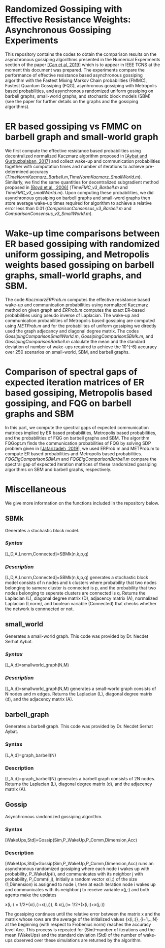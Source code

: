 # Randomized Gossiping with Effective Resistance Weights: Asynchronous Gossiping Experiments

This repository contains the codes to obtain the comparison results on the asynchronous gossiping algorithms presented in the Numerical Experiments section of the paper [[Can et al, 2019]](https://arxiv.org/abs/1907.13110) which is to appear in IEEE TCNS at the moment this document was prepared.  The experiments compare the performance of effective resistance based asynchronous gossiping algorithm with the Fastest Mixing Markov Chain probabilities (FMMC), Fastest Quantum Gossiping (FQG), asynhronous gossiping with Metropolis based probabilities, and asynchronous randomized uniform gossiping on barbell graphs, small-world graphs, and stochastic block models  (SBM) (see the paper for further details on the graphs and the gossiping algorithms). 

# ER based gossiping vs FMMC on barbell graph and small-world graph

We first compute the effective resistance based probabilities using decentralized normalized Kaczmarz algorithm proposed in [[Aybat and Gurbuzbalaban, 2017]](https://ieeexplore.ieee.org/document/8308701) and collect wake-up and communication  probabilities together with computation times and number of iterations to achieve pre-determined accuracy (_TimeNormKacmarz_Barbell.m_,_TimeNormKacmarz_SmallWorld.m_). Similarly, we find the same quantities for decentralized subgradient method proposed in [[Boyd et al., 2006]](Ju1qrYW8_LYAAAAA:zotP08JQaiRltEt3Hj1R6ySmsxbxBdVwiGsHSCWtinY5m7_4t7iENAz5DXCriYMQ8Ds20bn1lGM) (_TimeFMC_v3_Barbell.m_ and _TimeFMC_v3_smallWorld.m_). 
Upon computing these probabilities, we did asynchronous gossiping on barbell graphs and small-word graphs then store average wake-up times required for algorithm to achieve a relative error less than 0.01 (_ComparisonConsensus_v3_Barbell.m_ and _ComparisonConsensus_v3_SmallWorld.m_).

# Wake-up time comparisons between ER based gossiping with randomized uniform gossiping, and Metropolis weights based gossiping on barbell graphs, small-world graphs, and SBM.

The code _KaczmarzERProb.m_ computes the effective resistance based wake-up and communication probabilities using normalized Kaczmarz method on given graph and  _ERProb.m_ computes the exact ER-based probabilities using pseudo inverse of Laplacian. The wake-up and communication probabilities of Metropolis based gossiping are computed using _METProb.m_ and for the probabilites of uniform gossiping we directly used the graph adjecancy and diagonal degree matrix. The codes _GossipingComparisonSmallWorld.m_, _GossipingComparisonSBMk.m_, and _GossipingComparisonBarbell.m_ calculate the mean and the standard deviation of number of wake-ups required to achieve the 10^{-6} accuracy over 250 scenarios on small-world, SBM, and barbell graphs. 

# Comparison of spectral gaps of expected iteration matrices of ER based gossiping, Metropolis based gossiping, and FQG on barbell graphs and SBM
In this part, we compute the spectral gaps of expected communication matrices implied by ER based probabilities, Metropolis based probabilities, and the probabilities of FQG on barbell graphs and SBM. The algorithm FQGopt.m finds the communication probabilities of FQG by solving SDP problem given in [[Jafarizadeh, 2019]](Ju1qrYW8_LYAAAAA:zotP08JQaiRltEt3Hj1R6ySmsxbxBdVwiGsHSCWtinY5m7_4t7iENAz5DXCriYMQ8Ds20bn1lGM), we used ERProb.m and METProb.m to compute ER based probabilities and Metropolis based probabilities. _FQGEigComparisonSBM.m_ and _FQGEigComparisonBarbell.m_ compare the spectral gap of expected iteration matrices of these randomized gossiping algorithms on SBM and barbell graphs, respectively. 

# Miscellaneous
We give more information on the functions included in the repository below. 
## SBMk
Generates a stochastic block model. 
### _Syntax_
[L,D,A,Lnorm,Connected]=SBMk(n,k,p,q)
### _Description_
[L,D,A,Lnorm,Connected]=SBMk(n,k,p,q) generates a stochastic block model consists of n nodes and k clusters where probability that two nodes belonging to samere cluster is connected is p, and the probability that two nodes belonging to seperate clusters are connected is q. Returns the Laplacian (L), diagonal degree matrix (D), adjacency matrix (A), normalized Laplacian (Lnorm), and boolean variable (Connected) that checks whether the network is connnected or not. 

## small_world
Generates a small-world graph. This code was provided by Dr. Necdet Serhat Aybat.
### _Syntax_
[L,A,d]=smallworld_graph(N,M)
### _Description_
[L,A,d]=smallworld_graph(N,M) generates a small-world graph consists of N nodes and m edges. Returns the Laplacian (L), diagonal degree matrix (d), and the adjacency matrix (A).

## barbell_graph
Generates a barbell graph. This code was provided by Dr. Necdet Serhat Aybat.
### Syntax
[L,A,d]=graph_barbell(N)
### Description
[L,A,d]=graph_barbell(N) generates a barbell graph consists of 2N nodes. Returns the Laplacian (L), diagonal degree matrix (d), and the adjacency matrix (A).

## Gossip
Asynchronous randomized gossiping algorithm. 
### Syntax
[WakeUps,Std]=Gossip(Sim,P_WakeUp,P_Comm,Dimension,Acc)
### Description
[WakeUps,Std]=Gossip(Sim,P_WakeUp,P_Comm,Dimension,Acc) runs an asynchronous randomized gossiping where each node i wakes up with probability, P_WakeUp(i), and communicates with its neighbor j with probability, P_Comm(i,j), Initially a random vector x(i,:) of the size (1,Dimension) is assigned to node i, then at each iteration node i wakes up and communicates with its neighbor j to receive variable x(j,:) and both agents make the updates 

x(i,:) = 1/2*(x(i,:)+x(j,:)), & x(j,:)= 1/2*(x(i,:)+x(j,:))

The gossiping continues until the relative error between the matrix x and the matrix whose rows are the average of the initialized values \{x(i,:)\}_{i=1,..,N} at the beginning (with respect to Frobenius norm) reaches the accuracy level Acc. This process is repeated for (Sim)-number of iterations and the mean (WakeUps) and the standard deviation (Std) of the number of wake-ups observed over these simulations are returned by the algorithm. 
   
